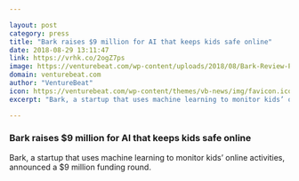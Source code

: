 ```yaml
---

layout: post
category: press
title: "Bark raises $9 million for AI that keeps kids safe online"
date: 2018-08-29 13:11:47
link: https://vrhk.co/2ogZ7ps
image: https://venturebeat.com/wp-content/uploads/2018/08/Bark-Review-Phone.jpg?fit=2694%2C1502&strip=all
domain: venturebeat.com
author: "VentureBeat"
icon: https://venturebeat.com/wp-content/themes/vb-news/img/favicon.ico
excerpt: "Bark, a startup that uses machine learning to monitor kids’ online activities, announced a $9 million funding round."

---
```


### Bark raises $9 million for AI that keeps kids safe online

Bark, a startup that uses machine learning to monitor kids’ online activities, announced a $9 million funding round.
